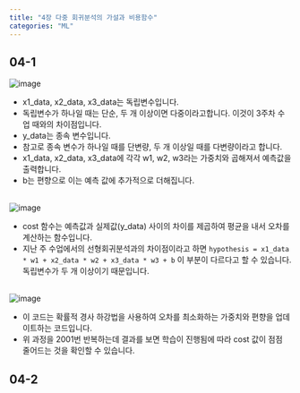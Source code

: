 ```yaml
---
title: "4장 다중 회귀분석의 가설과 비용함수"
categories: "ML"
---
```


<h2>04-1</h2>

![image](https://github.com/ymin1108/ymin1108.github.io/assets/71661158/015a5477-3174-4080-adca-94b910b151ae)<br/>
- x1_data, x2_data, x3_data는 독립변수입니다.
- 독립변수가 하나일 때는 단순, 두 개 이상이면 다중이라고합니다. 이것이 3주차 수업 때와의 차이점입니다.
- y_data는 종속 변수입니다.
- 참고로 종속 변수가 하나일 때를 단변량, 두 개 이상일 때를 다변량이라고 합니다.
- x1_data, x2_data, x3_data에 각각 w1, w2, w3라는 가중치와 곱해져서 예측값을 출력합니다.
- b는 편향으로 이는 예측 값에 추가적으로 더해집니다.<br/><br/>

![image](https://github.com/ymin1108/ymin1108.github.io/assets/71661158/ac780887-0ab4-4eef-8fe8-b5a5558c6571)<br/>
- cost 함수는 예측값과 실제값(y_data) 사이의 차이를 제곱하여 평균을 내서 오차를 계산하는 함수입니다.
- 지난 주 수업에서의 선형회귀분석과의 차이점이라고 하면 `hypothesis = x1_data * w1 + x2_data * w2 + x3_data * w3 + b` 이 부분이 다르다고 할 수 있습니다. 독립변수가 두 개 이상이기 때문입니다.<br/><br/>

![image](https://github.com/ymin1108/ymin1108.github.io/assets/71661158/98a54264-b756-454d-89af-27d02b8126ee)<br/>
- 이 코드는 확률적 경사 하강법을 사용하여 오차를 최소화하는 가중치와 편향을 업데이트하는 코드입니다.
- 위 과정을 2001번 반복하는데 결과를 보면 학습이 진행됨에 따라 cost 값이 점점 줄어드는 것을 확인할 수 있습니다.

<h2>04-2</h2>

